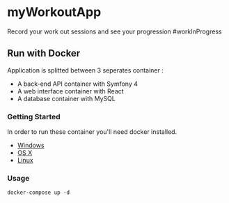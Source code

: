 # myWorkoutApp

Record your work out sessions and see your progression #workInProgress

## Run with Docker

Application is splitted between 3 seperates container :
* A back-end API container with Symfony 4 
* A web interface container with React 
* A database container with MySQL

### Getting Started

In order to run these container you'll need docker installed.

* [Windows](https://docs.docker.com/windows/started)
* [OS X](https://docs.docker.com/mac/started/)
* [Linux](https://docs.docker.com/linux/started/)

### Usage

```shell
docker-compose up -d
```
